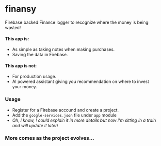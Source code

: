 # finansy
Firebase backed Finance logger to recognize where the money is being wasted!

#### This app is:
 - As simple as taking notes when making purchases.
 - Saving the data in Firebase.

#### This app is not:
 - For production usage.
 - AI powered assistant giving you recommendation on where to invest your money.
 
 ### Usage
 - Register for a Firebase accound and create a project.
 - Add the `google-services.json` file under `app` module
 - *Oh, I know, I could explain it in more details but now I'm sitting in a train and will update it later!*
 
 ### More comes as the project evolves...

